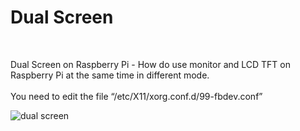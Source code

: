 <h1>Dual Screen</h1>
</br>

Dual Screen on Raspberry Pi - How do use monitor and LCD TFT on Raspberry Pi at the same time in different mode.
</br>
</br>
You need to edit the file “/etc/X11/xorg.conf.d/99-fbdev.conf” 

![dual screen](https://user-images.githubusercontent.com/36192933/50406781-2ad70180-07cb-11e9-8819-a0eec53b3fdf.png)
